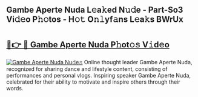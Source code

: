 ## Gambe Aperte Nuda L𝚎a𝚔ed N𝚞𝚍e - Part-So3 Vi𝚍𝚎o P𝚑𝚘tos - H𝚘𝚝 O𝚗𝚕yf𝚊ns L𝚎a𝚔s BWrUx

# <h2><a href="http://kf28tv.oniu.top/?m=Gambe+Aperte+Nuda">🔗👉 🔴 Gambe Aperte Nuda P𝚑ot𝚘𝚜 V𝚒d𝚎o</a></h2>

[![Gambe Aperte Nuda Nu𝚍e𝚜](https://i.imgur.com/0qMVB7G.gif)](http://kf28tv.oniu.top/?m=Gambe+Aperte+Nuda)
Online thought leader Gambe Aperte Nuda, recognized for sharing dance and lifestyle content, consisting of performances and personal vlogs. Inspiring speaker Gambe Aperte Nuda, celebrated for their ability to motivate and inspire others through their words.  
